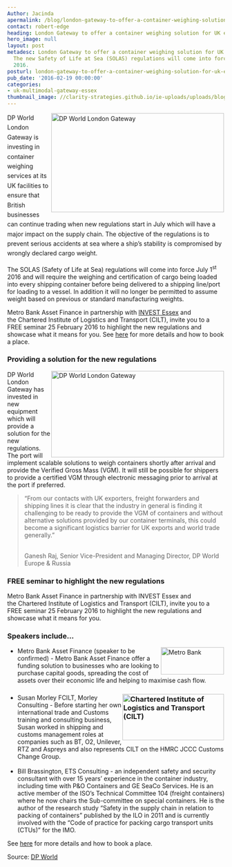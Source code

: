 ```yaml
---
Author: Jacinda
apermalink: /blog/london-gateway-to-offer-a-container-weighing-solution-for-uk-exporters
contact: robert-edge
heading: London Gateway to offer a container weighing solution for UK exporters
hero_image: null
layout: post
metadesc: London Gateway to offer a container weighing solution for UK exporters.
  The new Safety of Life at Sea (SOLAS) regulations will come into force July 1st
  2016.
posturl: london-gateway-to-offer-a-container-weighing-solution-for-uk-exporters
pub_date: '2016-02-19 00:00:00'
categories:
- uk-multimodal-gateway-essex
thumbnail_image: //clarity-strategies.github.io/ie-uploads/uploads/blog/DP_World_containers_165.jpg
---
```


<p><span style='line-height: 1.6;'><img alt='DP World London Gateway' src='//clarity-strategies.github.io/ie-uploads/uploads/blog/DP_World_containers_700.jpg' style='width: 400px; height: 229px; float: right; margin-left: 2px; margin-right: 2px;'/>DP World London Gateway is investing in container weighing services at its UK facilities to ensure that British businesses can continue trading when new regulations start in July which will have a major impact on the supply chain. The objective of the regulations is to prevent serious accidents at sea where a ship’s stability is compromised by wrongly declared cargo weight.</span></p><p>The SOLAS (Safety of Life at Sea) regulations will come into force July 1<sup>st</sup> 2016 and will require the weighing and certification of cargo being loaded into every shipping container before being delivered to a shipping line/port for loading to a vessel. In addition it will no longer be permitted to assume weight based on previous or standard manufacturing weights.</p><p>Metro Bank Asset Finance in partnership with <a href='../index.html' target='_blank'>INVEST Essex</a> and the Chartered Institute of Logistics and Transport (CILT), invite you to a FREE seminar 25 February 2016 to highlight the new regulations and showcase what it means for you. See <a href='../events/uniform-customs-code-and-solas-seminar' target='_blank'>here</a> for more details and how to book a place.</p><h3>Providing a solution for the new regulations</h3><p><img alt='DP World London Gateway' src='//clarity-strategies.github.io/ie-uploads/uploads/blog/Picture1_400.jpg' style='width: 400px; height: 200px; margin-left: 2px; margin-right: 2px; float: right;'/>DP World London Gateway has invested in new equipment which will provide a solution for the new regulations. The port will implement scalable solutions to weigh containers shortly after arrival and provide the Verified Gross Mass (VGM). It will still be possible for shippers to provide a certified VGM through electronic messaging prior to arrival at the port if preferred.</p><blockquote><p>“From our contacts with UK exporters, freight forwarders and shipping lines it is clear that the industry in general is finding it challenging to be ready to provide the VGM of containers and without alternative solutions provided by our container terminals, this could become a significant logistics barrier for UK exports and world trade generally.”</p><p><br/>Ganesh Raj, Senior Vice-President and Managing Director, DP World Europe &amp; Russia</p></blockquote><h3>FREE seminar to highlight the new regulations</h3><p>Metro Bank Asset Finance in partnership with INVEST Essex and the Chartered Institute of Logistics and Transport (CILT), invite you to a FREE seminar 25 February 2016 to highlight the new regulations and showcase what it means for you.</p><h3>Speakers include…</h3><ul><li><img alt='Metro Bank' src='//clarity-strategies.github.io/ie-uploads/uploads/blog/Metro_Bank_logo_RGB_72dpi.png' style='line-height: 20.8px; width: 146px; height: 63px; margin-left: 2px; margin-right: 2px; float: right;'/>Metro Bank Asset Finance (speaker to be confirmed) - Metro Bank Asset Finance offer a funding solution to businesses who are looking to purchase capital goods, spreading the cost of assets over their economic life and helping to maximise cash flow.</li><li><h3><img alt='Chartered Institute of Logistics and Transport (CILT)' src='//clarity-strategies.github.io/ie-uploads/uploads/blog/CILT_RGB.jpg' style='width: 235px; height: 107px; margin-left: 2px; margin-right: 2px; float: right;'/></h3>	Susan Morley FCILT, Morley Consulting - Before starting her own international trade and Customs training and consulting business, Susan worked in shipping and customs management roles at companies such as BT, O2, Unilever, RTZ and Aspreys and also represents CILT on the HMRC JCCC Customs Change Group.<br/>	 </li><li>Bill Brassington, ETS Consulting - an independent safety and security consultant with over 15 years’ experience in the container industry, including time with P&amp;O Containers and GE SeaCo Services. He is an active member of the ISO’s Technical Committee 104 (freight containers) where he now chairs the Sub-committee on special containers. He is the author of the research study “Safety in the supply chain in relation to packing of containers” published by the ILO in 2011 and is currently involved with the “Code of practice for packing cargo transport units (CTUs)” for the IMO.</li></ul><p>See <a href='../events/uniform-customs-code-and-solas-seminar' target='_blank'>here</a> for more details and how to book a place.</p><p>Source: <a href='http://www.londongateway.com/media-page/press-releases/dp-world-offer-container-weighing-solution-uk/' target='_blank'>DP World</a></p>